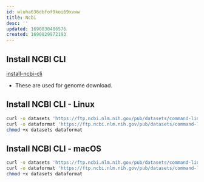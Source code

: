 ```yaml
---
id: wluha636dbfof9koi69xvww
title: Ncbi
desc: ''
updated: 1690830486576
created: 1690829972193
---
```

## Install NCBI CLI

[install-ncbi-cli](https://www.ncbi.nlm.nih.gov/datasets/docs/v2/download-and-install/)

- These are used for genome download.

## Install NCBI CLI - Linux

```bash
curl -o datasets 'https://ftp.ncbi.nlm.nih.gov/pub/datasets/command-line/v2/linux-amd64/datasets'
curl -o dataformat 'https://ftp.ncbi.nlm.nih.gov/pub/datasets/command-line/v2/linux-amd64/dataformat'
chmod +x datasets dataformat
```

## Install NCBI CLI - macOS

``` bash
curl -o datasets 'https://ftp.ncbi.nlm.nih.gov/pub/datasets/command-line/v2/mac/datasets'
curl -o dataformat 'https://ftp.ncbi.nlm.nih.gov/pub/datasets/command-line/v2/mac/dataformat'
chmod +x datasets dataformat
```
